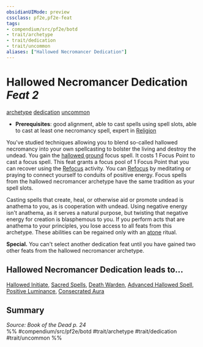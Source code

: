 ```yaml
---
obsidianUIMode: preview
cssclass: pf2e,pf2e-feat
tags:
- compendium/src/pf2e/botd
- trait/archetype
- trait/dedication
- trait/uncommon
aliases: ["Hallowed Necromancer Dedication"]
---
```

# Hallowed Necromancer Dedication  *Feat 2*  
[archetype](archetype.md "Archetype Feat Trait")  [dedication](dedication.md "Dedication Feat Trait")  [uncommon](uncommon.md "Uncommon Rarity Trait")  

- **Prerequisites**: good alignment, able to cast spells using spell slots, able to cast at least one necromancy spell, expert in [Religion](skills.md#Religion)

You've studied techniques allowing you to blend so-called hallowed necromancy into your own spellcasting to bolster the living and destroy the undead. You gain the [hallowed ground](hallowed-ground-botd.md) focus spell. It costs 1 Focus Point to cast a focus spell. This feat grants a focus pool of 1 Focus Point that you can recover using the [Refocus](refocus.md) activity. You can [Refocus](refocus.md) by meditating or praying to connect yourself to conduits of positive energy. Focus spells from the hallowed necromancer archetype have the same tradition as your spell slots.

Casting spells that create, heal, or otherwise aid or promote undead is anathema to you, as is cooperation with undead. Using negative energy isn't anathema, as it serves a natural purpose, but twisting that negative energy for creation is blasphemous to you. If you perform acts that are anathema to your principles, you lose access to all feats from this archetype. These abilities can be regained only with an [atone](atone.md) ritual.

**Special.** You can't select another dedication feat until you have gained two other feats from the hallowed necromancer archetype.

## Hallowed Necromancer Dedication leads to...

[Hallowed Initiate](hallowed-initiate-botd.md), [Sacred Spells](sacred-spells-botd.md), [Death Warden](death-warden-botd.md), [Advanced Hallowed Spell](advanced-hallowed-spell-botd.md), [Positive Luminance](positive-luminance-botd.md), [Consecrated Aura](consecrated-aura-botd.md)

## Summary

*Source: Book of the Dead p. 24*  
%% #compendium/src/pf2e/botd #trait/archetype #trait/dedication #trait/uncommon %%